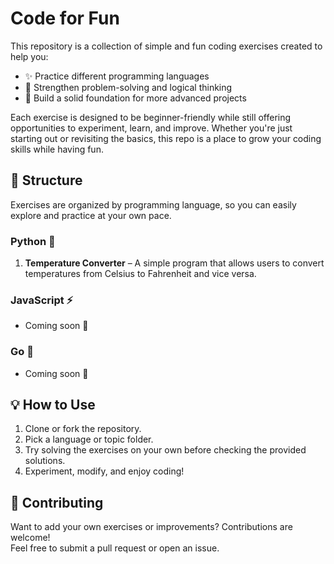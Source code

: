 # Code for Fun 
This repository is a collection of simple and fun coding exercises created to help you:

- ✨ Practice different programming languages
- 🧠 Strengthen problem-solving and logical thinking
- 🚀 Build a solid foundation for more advanced projects

Each exercise is designed to be beginner-friendly while still offering opportunities to experiment, learn, and improve. Whether you're just starting out or revisiting the basics, this repo is a place to grow your coding skills while having fun.

## 📂 Structure
Exercises are organized by programming language, so you can easily explore and practice at your own pace.

### Python 🐍
1. **Temperature Converter** – A simple program that allows users to convert temperatures from Celsius to Fahrenheit and vice versa.

### JavaScript ⚡
- Coming soon 🚧

### Go 🦫
- Coming soon 🚧

## 💡 How to Use
1. Clone or fork the repository.  
2. Pick a language or topic folder.  
3. Try solving the exercises on your own before checking the provided solutions.  
4. Experiment, modify, and enjoy coding!  


## 🤝 Contributing
Want to add your own exercises or improvements? Contributions are welcome!  
Feel free to submit a pull request or open an issue.
